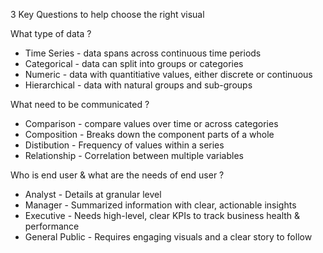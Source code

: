 3 Key Questions to help choose the right visual 

What type of data ?
- Time Series - data spans across continuous time periods 
- Categorical - data can split into groups or categories
- Numeric - data with quantitiative values, either discrete or continuous 
- Hierarchical - data with natural groups and sub-groups

What need to be communicated ?
- Comparison - compare values over time or across categories 
- Composition - Breaks down the component parts of a whole
- Distibution - Frequency of values within a series 
- Relationship - Correlation between multiple variables 

Who is end user & what are the needs of end user ?
- Analyst - Details at granular level
- Manager - Summarized information with clear, actionable insights 
- Executive - Needs high-level, clear KPIs to track business health & performance 
- General Public - Requires engaging visuals and a clear story to follow

